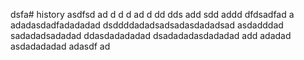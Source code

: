 dsfa# history
asdfsd
ad
d
d
d
ad
d
dd
dds
add
sdd
addd
dfdsadfad
a
adadasdadfadadadad
dsddddadadsadsadasdadadsad
asdadddad
sadadadsadadad
ddasdadadadad
dsadadadasdadadad
add
adadad
asdadadadad
adasdf
ad
